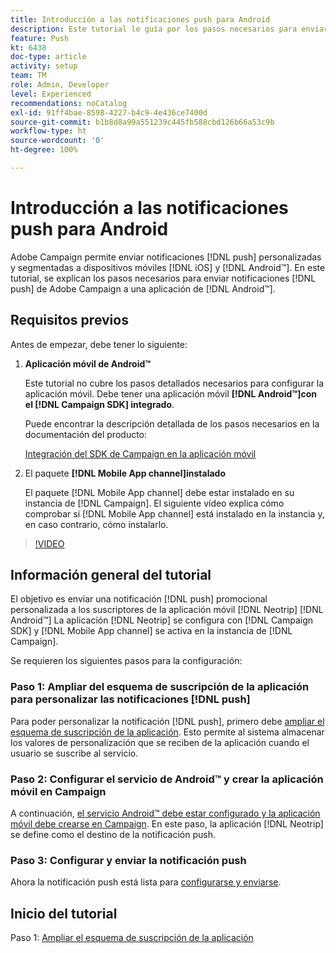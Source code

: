 ```yaml
---
title: Introducción a las notificaciones push para Android
description: Este tutorial le guía por los pasos necesarios para enviar notificaciones push desde Adobe Campaign y recibir estas notificaciones en la aplicación de Android™.
feature: Push
kt: 6438
doc-type: article
activity: setup
team: TM
role: Admin, Developer
level: Experienced
recommendations: noCatalog
exl-id: 91ff4bae-8598-4227-b4c9-4e436ce7400d
source-git-commit: b1b8d8a99a551239c445fb588cbd126b66a53c9b
workflow-type: ht
source-wordcount: '0'
ht-degree: 100%

---
```


# Introducción a las notificaciones push para Android

Adobe Campaign permite enviar notificaciones [!DNL push] personalizadas y segmentadas a dispositivos móviles [!DNL iOS] y [!DNL Android™]. En este tutorial, se explican los pasos necesarios para enviar notificaciones [!DNL push] de Adobe Campaign a una aplicación de [!DNL Android™].

## Requisitos previos

Antes de empezar, debe tener lo siguiente:

1) **Aplicación móvil de Android™**

   Este tutorial no cubre los pasos detallados necesarios para configurar la aplicación móvil. Debe tener una aplicación móvil **[!DNL Android™]con el [!DNL Campaign SDK] integrado**.

   Puede encontrar la descripción detallada de los pasos necesarios en la documentación del producto:

   [Integración del SDK de Campaign en la aplicación móvil](https://experienceleague.adobe.com/docs/campaign-classic/using/sending-messages/sending-push-notifications/integrating-campaign-sdk-into-the-mobile-application.html?lang=es)

2) El paquete **[!DNL Mobile App channel]instalado**

   El paquete [!DNL Mobile App channel] debe estar instalado en su instancia de [!DNL Campaign]. El siguiente vídeo explica cómo comprobar si [!DNL Mobile App channel] está instalado en la instancia y, en caso contrario, cómo instalarlo.

>[!VIDEO](https://video.tv.adobe.com/v/326544?quality=12&learn=on)

## Información general del tutorial

El objetivo es enviar una notificación [!DNL push] promocional personalizada a los suscriptores de la aplicación móvil [!DNL Neotrip] [!DNL Android™] La aplicación [!DNL Neotrip] se configura con [!DNL Campaign SDK] y [!DNL Mobile App channel] se activa en la instancia de [!DNL Campaign].

Se requieren los siguientes pasos para la configuración:

### Paso 1: Ampliar del esquema de suscripción de la aplicación para personalizar las notificaciones [!DNL push]

Para poder personalizar la notificación [!DNL push], primero debe [ampliar el esquema de suscripción de la aplicación](/help/tutorial-get-started-with-push-notifications-for-android/extend-the-app-subscription-schema.md). Esto permite al sistema almacenar los valores de personalización que se reciben de la aplicación cuando el usuario se suscribe al servicio.

### Paso 2: Configurar el servicio de Android™ y crear la aplicación móvil en Campaign

A continuación, [el servicio Android™ debe estar configurado y la aplicación móvil debe crearse en Campaign](/help/tutorial-get-started-with-push-notifications-for-android/configure-an-android-service-in-campaign.md). En este paso, la aplicación [!DNL Neotrip] se define como el destino de la notificación push.

### Paso 3: Configurar y enviar la notificación push

Ahora la notificación push está lista para [configurarse y enviarse](/help/tutorial-get-started-with-push-notifications-for-android/configure-and-send-push-notifications.md).

## Inicio del tutorial

Paso 1: [Ampliar el esquema de suscripción de la aplicación](/help/tutorial-get-started-with-push-notifications-for-android/extend-the-app-subscription-schema.md)
